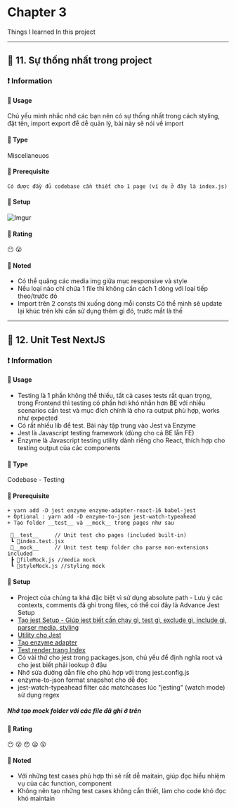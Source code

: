 # Chapter 3
Things I learned In this project
***
## :green_book: 11. Sự thống nhất trong project
### :exclamation: Information
#### :star2: Usage
Chủ yếu mình nhắc nhở các bạn nên có sự thống nhất trong cách styling, đặt tên, import export đễ dễ quản lý, bài này sẽ nói về import
#### :star2: Type
Miscellaneuos
#### :star2: Prerequisite
```
Có được đầy đủ codebase cần thiết cho 1 page (ví dụ ở đây là index.js)
```
#### :star2: Setup
![Imgur](https://i.imgur.com/xFbgCHQ.png)
#### :star2: Rating
:no_mouth: :open_mouth:
#### :pushpin: Noted
+ Có thể quăng các media img giữa mục responsive và style
+ Nếu loại nào chỉ chứa 1 file thì không cần cách 1 dòng với loại tiếp theo/trước đó
+ Import trên 2 consts thì xuống dòng mỗi consts
Có thể mình sẽ update lại khúc trên khi cần sử dụng thêm gì đó, trước mắt là thế
***
## :green_book: 12. Unit Test NextJS
### :exclamation: Information
#### :star2: Usage
+ Testing là 1 phần không thể thiếu, tất cả cases tests rất quan trọng, trong Frontend thì testing có phần hơi khó nhằn hơn BE với nhiều scenarios cần test và mục đích chính là cho ra output phù hợp, works như expected
+ Có rất nhiều lib để test. Bài này tập trung vào Jest và Enzyme
+ Jest là Javascript testing framework (dùng cho cả BE lẫn FE)
+ Enzyme là Javascript testing utility dành riêng cho React, thích hợp cho testing output của các components
#### :star2: Type
Codebase - Testing
#### :star2: Prerequisite
```
+ yarn add -D jest enzyme enzyme-adapter-react-16 babel-jest 
+ Optional : yarn add -D enzyme-to-json jest-watch-typeahead
+ Tạo folder __test__ và __mock__ trong pages như sau

 📂__test__     // Unit test cho pages (included built-in)
 ┗ 📜index.test.jsx
 📂__mock__     // Unit test temp folder cho parse non-extensions included
 ┣ 📜fileMock.js //media mock
 ┗ 📜styleMock.js //styling mock
```
#### :star2: Setup
+ Project của chúng ta khá đặc biệt vì sử dụng absolute path - Lưu ý các contexts, comments đã ghi trong files, có thể coi đây là Advance Jest Setup
+ [Tạo jest Setup - Giúp jest biết cần chạy gì, test gì, exclude gì, include gì, parser media, styling](https://github.com/php1301/vexere-ui/blob/master/jest.config.js)
+ [Utility cho Jest](https://github.com/php1301/vexere-ui/blob/master/jest.setup.js)
+ [Tạo enzyme adapter](https://github.com/php1301/vexere-ui/blob/master/settings/setup.js)
+ [Test render trang Index](https://github.com/php1301/vexere-ui/blob/master/pages/___test___/index.test.jsx)
+ Có vài thứ cho jest trong packages.json, chủ yếu để định nghĩa root và cho jest biết phải lookup ở đâu
+ Nhớ sửa đường dẫn file cho phù hợp với trong jest.config.js
+ enzyme-to-json format snapshot cho dễ đọc
+ jest-watch-typeahead filter các matchcases lúc "jesting" (watch mode) sử dụng regex
##### Nhớ tạo mock folder với các file đã ghi ở trên
#### :star2: Rating
:no_mouth: :open_mouth:	:hushed: :frowning: :astonished:
#### :pushpin: Noted
+ Với những test cases phù hợp thì sẽ rất dễ maitain, giúp đọc hiểu nhiệm vụ của các function, component
+ Không nên tạo những test cases không cần thiết, làm cho code khó đọc khó maintain

